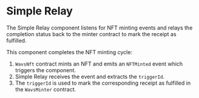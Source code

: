 # Simple Relay

The Simple Relay component listens for NFT minting events and relays the completion status back to the minter contract to mark the receipt as fulfilled.

This component completes the NFT minting cycle:

1.  `WavsNft` contract mints an NFT and emits an `NFTMinted` event which triggers the component.
2.  Simple Relay receives the event and extracts the `triggerId`.
3.  The `triggerId` is used to mark the corresponding receipt as fulfilled in the `WavsMinter` contract.
